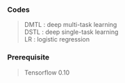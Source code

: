 ### Codes
> DMTL : deep multi-task learning </br>
> DSTL : deep single-task learning </br>
> LR   : logistic regression </br>

### Prerequisite

> Tensorflow 0.10





